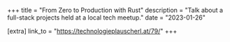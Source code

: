 +++
title = "From Zero to Production with Rust"
description = "Talk about a full-stack projects held at a local tech meetup."
date = "2023-01-26"

[extra]
link_to = "https://technologieplauscherl.at/79/"
+++
